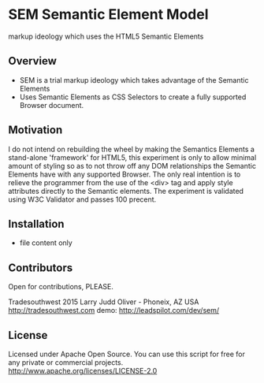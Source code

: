 # SEM Semantic Element Model
markup ideology which uses the HTML5 Semantic Elements

## Overview
* SEM is a trial markup ideology which takes advantage of the Semantic Elements 
* Uses Semantic Elements as CSS Selectors to create a fully supported Browser document.

## Motivation
I do not intend on rebuilding the wheel by making the Semantics Elements a stand-alone 'framework' for HTML5, this experiment is only to allow minimal amount of styling so as to not throw off any DOM relationships the Semantic Elements have with any supported Browser. The only real intention is to relieve the programmer from the use of the &lt;div&gt; tag and apply style attributes directly to the Semantic elements. The experiment is validated using W3C Validator and passes 100 precent.

## Installation
* file content only

## Contributors
Open for contributions, PLEASE.

Tradesouthwest 2015
Larry Judd Oliver - Phoneix, AZ USA
http://tradesouthwest.com
demo: http://leadspilot.com/dev/sem/

## License
Licensed under Apache Open Source. You can use this script for free for any private or commercial projects.
http://www.apache.org/licenses/LICENSE-2.0

